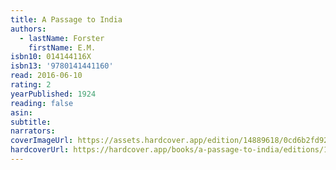 ```yaml
---
title: A Passage to India
authors:
  - lastName: Forster
    firstName: E.M.
isbn10: 014144116X
isbn13: '9780141441160'
read: 2016-06-10
rating: 2
yearPublished: 1924
reading: false
asin:
subtitle:
narrators:
coverImageUrl: https://assets.hardcover.app/edition/14889618/0cd6b2fd92d49e0a2546edb461dcb4b0432d072f.jpeg
hardcoverUrl: https://hardcover.app/books/a-passage-to-india/editions/14889618
---
```

